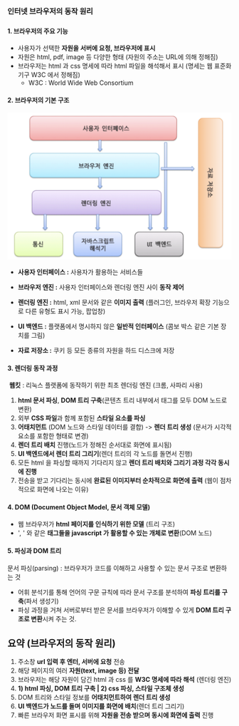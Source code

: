 ### 인터넷 브라우저의 동작 원리

###  

#### 1. 브라우저의 주요 기능

- 사용자가 선택한 **자원을 서버에 요청, 브라우저에 표시**
- 자원은 html, pdf, image 등 다양한 형태 (자원의 주소는 URL에 의해 정해짐)
- 브라우저는 html 과 css 명세에 따라 html 파일을 해석해서 표시 (명세는 웹 표준화 기구 W3C 에서 정해짐)
  - W3C : World Wide Web Consortium

#### 2. 브라우저의 기본 구조

<img src="../image/browser.png" alt="browser" style="zoom:50%;" />

- **사용자 인터페이스 :** 사용자가 활용하는 서비스들

- **브라우저 엔진 :** 사용자 인터페이스와 렌더링 엔진 사이 **동작 제어**

- **렌더링 엔진 :** html, xml 문서와 같은 **이미지 출력** (플러그인, 브라우저 확장 기능으로 다른 유형도 표시 가능, 팝업창)

- **UI 백엔드 :** 플랫폼에서 명시하지 않은 **일반적 인터페이스** (콤보 박스 같은 기본 장치를 그림)

- **자료 저장소 :** 쿠키 등 모든 종류의 자원을 하드 디스크에 저장

  

#### 3. 렌더링 동작 과정 

​	**웹킷** : 리눅스 플랫폼에 동작하기 위한 최초 렌더링 엔진 (크롬, 사파리 사용)

1. **html 문서 파싱**, **DOM 트리 구축**(콘텐츠 트리 내부에서 태그를 모두 DOM 노드로 변환)
2. 외부 **CSS 파일**과 함께 포함된 **스타일 요소를 파싱**
3. **어태치먼트** (DOM 노드와 스타일 데이터를 결합) -> **렌더 트리 생성** (문서가 시각적 요소를 포함한 형태로 변경)
4. **렌더 트리 배치** 진행(노드가 정해진 순서대로 화면에 표시됨)
5. **UI 백엔드에서 렌더 트리 그리기**(렌더 트리의 각 노드를 돌면서 진행)
6. 모든 html 을 파싱할 때까지 기다리지 않고 **렌더 트리 배치와 그리기 과정 각각 동시에 진행**
7. 전송을 받고 기다리는 동시에 **완료된 이미지부터 순차적으로 화면에 출력** (웹이 점차적으로 화면에 나오는 이유)



#### 4.  DOM (Document Object Model, 문서 객체 모델) 

- 웹 브라우저가 **html 페이지를 인식하기 위한 모델** (트리 구조)
- '<html>, <body>' 와 같은 **태그들을 javascript 가 활용할 수 있는 개체로 변환**(DOM 노드)



#### 5. 파싱과 DOM 트리

문서 파싱(parsing) : 브라우저가 코드를 이해하고 사용할 수 있는 문서 구조로 변환하는 것

- 어휘 분석기를 통해 언어의 구문 규칙에 따라 문서 구조를 분석하여 **파싱 트리를 구축**(파서 생성기)
- 파싱 과정을 거쳐 서버로부터 받은 문서를 브라우저가 이해할 수 있게 **DOM 트리 구조로 변환**시켜 주는 것.



## 요약 (브라우저의 동작 원리)

1. 주소창 **url 입력 후 엔터, 서버에 요청** 전송
2. 해당 페이지의 여러 **자원(text, image 등) 전달**
3. 브라우저는 해당 자원이 담긴 html 과 css 를 **W3C 명세에 따라 해석** (렌더링 엔진)
4. **1) html 파싱, DOM 트리 구축 | 2) css 파싱, 스타일 구조체 생성**
5. DOM 트리와 스타일 정보를 **어태치먼트하여 렌더 트리 생성**
6. **UI 백엔드가 노드를 돌며 이미지를 화면에 배치**(렌더 트리 그리기)
7. 빠른 브라우저 화면 표시를 위해 **자원을 전송 받으며 동시에 화면에 출력** 진행
